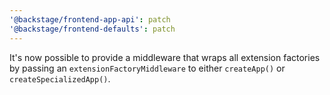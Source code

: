 ```yaml
---
'@backstage/frontend-app-api': patch
'@backstage/frontend-defaults': patch
---
```


It's now possible to provide a middleware that wraps all extension factories by passing an `extensionFactoryMiddleware` to either `createApp()` or `createSpecializedApp()`.
